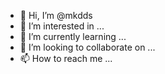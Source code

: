 - 👋 Hi, I’m @mkdds
- 👀 I’m interested in ...
- 🌱 I’m currently learning ...
- 💞️ I’m looking to collaborate on ...
- 📫 How to reach me ...

<!---
mkdds/mkdds is a ✨ special ✨ repository because its `README.md` (this file) appears on your GitHub profile.
You can click the Preview link to take a look at your changes.
--->
